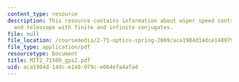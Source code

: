 ```yaml
---
content_type: resource
description: This resource contains information about wiper speed control design,
  and telescope with finite and infinite conjugates.
file: null
file_location: /coursemedia/2-71-optics-spring-2009/aca1904d14dce148979ce064efa4afad_MIT2_71S09_gps2.pdf
file_type: application/pdf
resourcetype: Document
title: MIT2_71S09_gps2.pdf
uid: aca1904d-14dc-e148-979c-e064efa4afad
---
```

